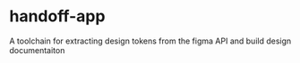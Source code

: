 # handoff-app
A toolchain for extracting design tokens from the figma API and build design documentaiton

